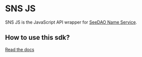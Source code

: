 # SNS JS

SNS JS is the JavaScript API wrapper for [SeeDAO Name Service](https://github.com/Taoist-Labs/sns).

## How to use this sdk?

[Read the docs](https://docs.seedao.tech/sns/intro)

